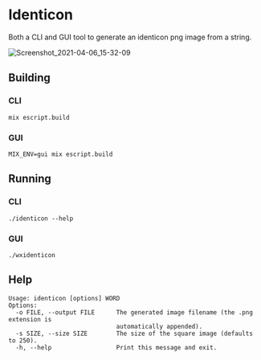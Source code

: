 # Identicon

Both a CLI and GUI tool to generate an identicon png image from a string.

![Screenshot_2021-04-06_15-32-09](https://user-images.githubusercontent.com/64407038/113719190-a4b9fd00-96ed-11eb-952c-88b9530e8227.png)

## Building

### CLI

```
mix escript.build
```

### GUI

```
MIX_ENV=gui mix escript.build
```

## Running

### CLI

```
./identicon --help
```

### GUI

```
./wxidenticon
```

## Help

```
Usage: identicon [options] WORD
Options:
  -o FILE, --output FILE      The generated image filename (the .png extension is
                              automatically appended).
  -s SIZE, --size SIZE        The size of the square image (defaults to 250).
  -h, --help                  Print this message and exit.
```
